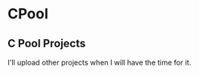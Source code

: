 # CPool

## C Pool Projects

I'll upload other projects when I will have the time for it.



[CPool_Tree_2018]: https://github.com/kevinpruvost/kevinpruvost_epitech/tree/master/CPool/CPool_Tree_2018
